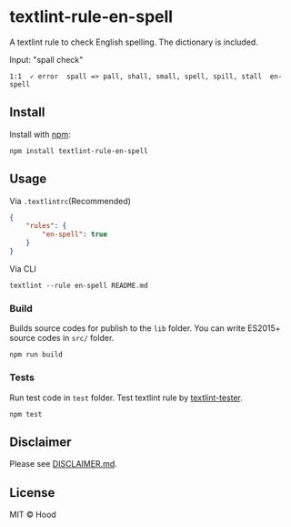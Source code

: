 # textlint-rule-en-spell

A textlint rule to check English spelling. The dictionary is included. 

Input: "spall check"

```
1:1  ✓ error  spall => pall, shall, small, spell, spill, stall  en-spell
```

## Install

Install with [npm](https://www.npmjs.com/):

    npm install textlint-rule-en-spell

## Usage

Via `.textlintrc`(Recommended)

```json
{
    "rules": {
        "en-spell": true
    }
}
```

Via CLI

```
textlint --rule en-spell README.md
```

### Build

Builds source codes for publish to the `lib` folder.
You can write ES2015+ source codes in `src/` folder.

    npm run build

### Tests

Run test code in `test` folder.
Test textlint rule by [textlint-tester](https://github.com/textlint/textlint-tester).

    npm test

## Disclaimer

Please see [DISCLAIMER.md](https://github.com/blue-hood/textlint-rule-en-spell/blob/master/DISCLAIMER.md).

## License

MIT © Hood
